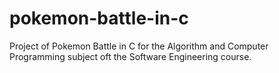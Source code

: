 # pokemon-battle-in-c
Project of Pokemon Battle in C for the Algorithm and Computer Programming subject oft the Software Engineering course.
